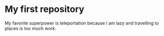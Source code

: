 # My first repository

My favorite superpower is teleportation because I am lazy and travelling to places is too much work.
